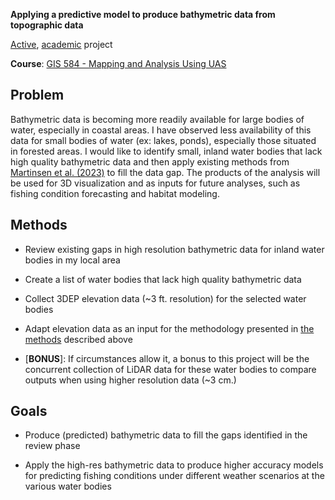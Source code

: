 __Applying a predictive model to produce bathymetric data from topographic data__

[Active](../index.md), [academic](../index.md) project

__Course__: [GIS 584 - Mapping and Analysis Using UAS](https://ncsu-geoforall-lab.github.io/gis-584-uas-course/)

## Problem
Bathymetric data is becoming more readily available for large bodies of water, especially in coastal areas. I have observed less availability of this data for small bodies of water (ex: lakes, ponds), especially those situated in forested areas. I would like to identify small, inland water bodies that lack high quality bathymetric data and then apply existing methods from [Martinsen et al. (2023)](https://aslopubs.onlinelibrary.wiley.com/doi/10.1002/lom3.10573) to fill the data gap. The products of the analysis will be used for 3D visualization and as inputs for future analyses, such as fishing condition forecasting and habitat modeling.

## Methods
* Review existing gaps in high resolution bathymetric data for inland water bodies in my local area

* Create a list of water bodies that lack high quality bathymetric data

* Collect 3DEP elevation data (~3 ft. resolution) for the selected water bodies

* Adapt elevation data as an input for the methodology presented in [the methods](https://aslopubs.onlinelibrary.wiley.com/doi/10.1002/lom3.10573) described above

* [__BONUS__]: If circumstances allow it, a bonus to this project will be the concurrent collection of LiDAR data for these water bodies to compare outputs when using higher resolution data (~3 cm.)

## Goals
* Produce (predicted) bathymetric data to fill the gaps identified in the review phase

* Apply the high-res bathymetric data to produce higher accuracy models for predicting fishing conditions under different weather scenarios at the various water bodies